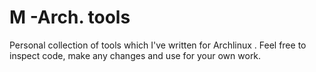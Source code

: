 # M -Arch. tools
Personal collection of tools which I've written for Archlinux .
Feel free to inspect code, make any changes and use for your own work.
